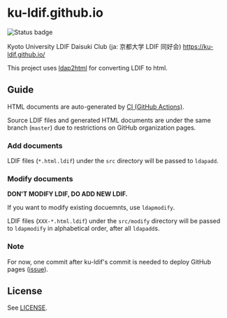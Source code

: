 # ku-ldif.github.io

![Status badge](https://github.com/ku-ldif/ku-ldif.github.io/workflows/Build/badge.svg)

Kyoto University LDIF Daisuki Club (ja: 京都大学 LDIF 同好会) <https://ku-ldif.github.io/>

This project uses [ldap2html](https://github.com/nonylene/ldap2html) for converting LDIF to html.

## Guide

HTML documents are auto-generated by [CI (GitHub Actions)](https://github.com/ku-ldif/ku-ldif.github.io/actions).

Source LDIF files and generated HTML documents are under the same branch (`master`) due to restrictions on GitHub organization pages.

### Add documents

LDIF files (`*.html.ldif`) under the `src` directory will be passed to `ldapadd`.

### Modify documents

**DON'T MODIFY LDIF, DO ADD NEW LDIF.**

If you want to modify existing docuemnts, use `ldapmodify`.

LDIF files (`XXX-*.html.ldif`) under the `src/modify` directory will be passed to `ldapmodify` in alphabetical order, after all `ldapadd`s.

### Note

For now, one commit after ku-ldif's commit is needed to deploy GitHub pages ([issue](https://github.com/ku-ldif/ku-ldif.github.io/issues)).

## License

See [LICENSE](./LICENSE).
